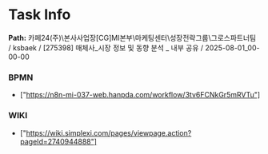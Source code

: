 # Task Info

**Path:** 카페24(주)\본사사업장\[CG]MI본부\마케팅센터\성장전략그룹\그로스파트너팀 / ksbaek / [275398] 매체사_시장 정보 및 동향 분석 _ 내부 공유 / 2025-08-01_00-00-00

### BPMN
- ["https://n8n-mi-037-web.hanpda.com/workflow/3tv6FCNkGr5mRVTu"]

### WIKI
- ["https://wiki.simplexi.com/pages/viewpage.action?pageId=2740944888"]

